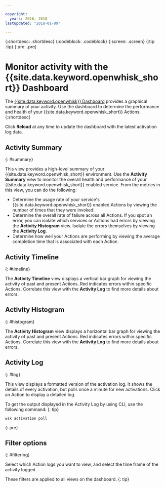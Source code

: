 ```yaml
---

copyright:
  years: 2016, 2018
lastupdated: "2018-01-09"

---
```


{:shortdesc: .shortdesc}
{:codeblock: .codeblock}
{:screen: .screen}
{:tip: .tip}
{:pre: .pre}

# Monitor activity with the {{site.data.keyword.openwhisk_short}} Dashboard

The [{{site.data.keyword.openwhisk}} Dashboard](https://{DomainName}/openwhisk/dashboard/) provides a graphical summary of your activity. Use the dashboard to determine the performance and health of your {{site.data.keyword.openwhisk_short}} Actions.
{:shortdesc}

Click **Reload** at any time to update the dashboard with the latest activation log data.

## Activity Summary
{: #summary}

This view provides a high-level summary of your {{site.data.keyword.openwhisk_short}} environment. Use the **Activity Summary** view to monitor the overall health and performance of your {{site.data.keyword.openwhisk_short}} enabled service. From the metrics in this view, you can do the following:
* Determine the usage rate of your service's {{site.data.keyword.openwhisk_short}} enabled Actions by viewing the number of times that they were invoked.
* Determine the overall rate of failure across all Actions. If you spot an error, you can isolate which services or Actions had errors by viewing the **Activity Histogram** view. Isolate the errors themselves by viewing the **Activity Log**.
* Determine how well your Actions are performing by viewing the average completion time that is associated with each Action.

<!-- For tips on improving performance, see troubleshooting? -->

## Activity Timeline
{: #timeline}

The **Activity Timeline** view displays a vertical bar graph for viewing the activity of past and present Actions. Red indicates errors within specific Actions. Correlate this view with the **Activity Log** to find more details about errors.

## Activity Histogram
{: #histogram}

The **Activity Histogram** view displays a horizontal bar graph for viewing the activity of past and present Actions. Red indicates errors within specific Actions. Correlate this view with the **Activity Log** to find more details about errors.

## Activity Log
{: #log}

This view displays a formatted version of the activation log. It shows the details of every activation, but polls once a minute for new activations. Click an Action to display a detailed log.

To get the output displayed in the Activity Log by using CLI, use the following command:
{: tip}

  ```
  wsk activation poll
  ```
  {: pre}

## Filter options
{: #filtering}

Select which Action logs you want to view, and select the time frame of the activity logged.

These filters are applied to all views on the dashboard.
{: tip}

